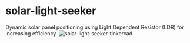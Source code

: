 # solar-light-seeker
Dynamic solar panel positioning using Light Dependent Resistor (LDR) for increasing efficiency.
![solar-light-seeker-tinkercad](https://github.com/alfarizium/solar-light-seeker/blob/main/solar-light-seeker-tinkercad.png)

